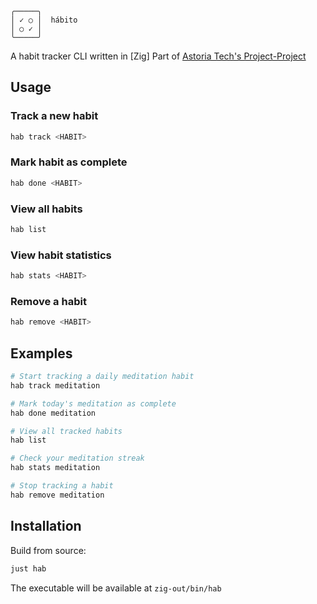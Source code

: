     ╭─────╮
    │ ✓ ○ │  hábito
    │ ○ ✓ │
    ╰─────╯

A habit tracker CLI written in [Zig]
Part of [Astoria Tech's Project-Project](https://astoria.app/project-project/)

## Usage

### Track a new habit
```bash
hab track <HABIT>
```

### Mark habit as complete
```bash
hab done <HABIT>
```

### View all habits
```bash
hab list
```

### View habit statistics
```bash
hab stats <HABIT>
```

### Remove a habit
```bash
hab remove <HABIT>
```

## Examples

```bash
# Start tracking a daily meditation habit
hab track meditation

# Mark today's meditation as complete
hab done meditation

# View all tracked habits
hab list

# Check your meditation streak
hab stats meditation

# Stop tracking a habit
hab remove meditation
```

## Installation

Build from source:
```bash
just hab
```

The executable will be available at `zig-out/bin/hab`
